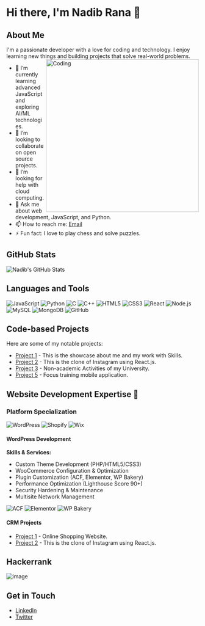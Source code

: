 # Hi there, I'm Nadib Rana 👋

## About Me
I'm a passionate developer with a love for coding and technology. I enjoy learning new things and building projects that solve real-world problems. 
<img align="right" alt="Coding" width="400" src="https://user-images.githubusercontent.com/74038190/212749447-bfb7e725-6987-49d9-ae85-2015e3e7cc41.gif">
- 🌱 I’m currently learning advanced JavaScript and exploring AI/ML technologies.
- 👯 I’m looking to collaborate on open source projects.
- 🤔 I’m looking for help with cloud computing.
- 💬 Ask me about web development, JavaScript, and Python.
- 📫 How to reach me: [Email](mailto:codecrafersnadib@gmail.com)
- ⚡ Fun fact: I love to play chess and solve puzzles.


## GitHub Stats
![Nadib's GitHub Stats](https://github-readme-stats.vercel.app/api?username=Nadib-Rana&show_icons=true&theme=radical)

## Languages and Tools
![JavaScript](https://img.shields.io/badge/-JavaScript-black?style=flat-square&logo=javascript)
![Python](https://img.shields.io/badge/-Python-black?style=flat-square&logo=python)
![C](https://img.shields.io/badge/-C-black?style=flat-square&logo=c&logoColor=white)
![C++](https://img.shields.io/badge/-C%2B%2B-black?style=flat-square&logo=cplusplus&logoColor=white)
![HTML5](https://img.shields.io/badge/-HTML-black?style=flat-square&logo=html5)
![CSS3](https://img.shields.io/badge/-CSS-black?style=flat-square&logo=css3)
![React](https://img.shields.io/badge/-React-black?style=flat-square&logo=react)
![Node.js](https://img.shields.io/badge/-Node.js-black?style=flat-square&logo=node.js)
![MySQL](https://img.shields.io/badge/-MySQL-black?style=flat-square&logo=mysql)
![MongoDB](https://img.shields.io/badge/-MongoDB-black?style=flat-square&logo=mongodb)
![GitHub](https://img.shields.io/badge/-GitHub-black?style=flat-square&logo=github)

## Code-based Projects
Here are some of my notable projects:

- [Project 1](https://nadib-rana.github.io/My-Portfolio-/) - This is the showcase about me and my work with Skills.
- [Project 2](https://github.com/Nadib-Rana/InstagramClone) - This is the clone of Instagram using React.js.
- [Project 3](https://github.com/Nadib-Rana/GUBproject/tree/main/GUBstudentBridge) - Non-academic Activities of my University.
- [Project 5](https://github.com/Nadib-Rana/focusedtracking) - Focus training mobile application.

## Website Development Expertise 🚀

### Platform Specialization
![WordPress](https://img.shields.io/badge/-WordPress-21759B?style=flat-square&logo=wordpress&logoColor=white)
![Shopify](https://img.shields.io/badge/-Shopify-7AB55C?style=flat-square&logo=shopify&logoColor=white)
![Wix](https://img.shields.io/badge/-Wix-0C6EFC?style=flat-square&logo=wix&logoColor=white)

#### WordPress Development
**Skills & Services:**
- Custom Theme Development (PHP/HTML5/CSS3)
- WooCommerce Configuration & Optimization
- Plugin Customization (ACF, Elementor, WP Bakery)
- Performance Optimization (Lighthouse Score 90+)
- Security Hardening & Maintenance
- Multisite Network Management

![ACF](https://img.shields.io/badge/-Advanced%20Custom%20Fields-00C4CC?style=flat-square&logo=wordpress)
![Elementor](https://img.shields.io/badge/-Elementor-FF7F50?style=flat-square&logo=elementor)
![WP Bakery](https://img.shields.io/badge/-WP%20Bakery-0073AA?style=flat-square&logo=wordpress)

#### CRM Projects
- [Project 1](https://showupmat.com) - Online Shopping Website.
- [Project 2](https://github.com/Nadib-Rana/InstagramClone) - This is the clone of Instagram using React.js.

## Hackerrank
  ![image](https://github.com/user-attachments/assets/7916c630-8179-4455-93cb-2b02d1b452b0)


## Get in Touch
- [LinkedIn](https://www.linkedin.com/in/your-linkedin-profile)
- [Twitter](https://twitter.com/your-twitter-profile)
